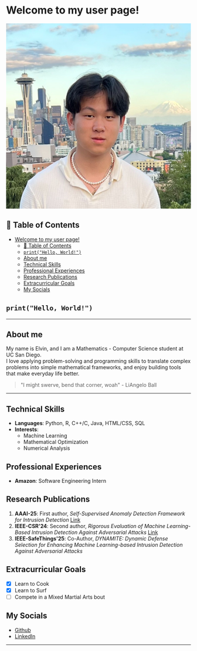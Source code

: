 # Welcome to my user page!  

![Profile Picture](images/bio-photo.jpg)  

## 📑 Table of Contents  
- [Welcome to my user page!](#welcome-to-my-user-page)
  - [📑 Table of Contents](#-table-of-contents)
  - [`print("Hello, World!")`](#printhello-world)
  - [About me](#about-me)
  - [Technical Skills](#technical-skills)
  - [Professional Experiences](#professional-experiences)
  - [Research Publications](#research-publications)
  - [Extracurricular Goals](#extracurricular-goals)
  - [My Socials](#my-socials)

## `print("Hello, World!")`  
---  

## About me  

My name is Elvin, and I am a Mathematics - Computer Science student at UC San Diego.  
I love applying problem-solving and programming skills to translate complex problems into simple mathematical frameworks, and enjoy building tools that make everyday life better.  

> "I might swerve, bend that corner, woah" - LiAngelo Ball  

---  

## Technical Skills  
- **Languages**: Python, R, C++/C, Java, HTML/CSS, SQL  
- **Interests**:  
  - Machine Learning  
  - Mathematical Optimization  
  - Numerical Analysis  

## Professional Experiences  
- **Amazon**: Software Engineering Intern  

## Research Publications  
1. **AAAI-25**: First author, *Self-Supervised Anomaly Detection Framework for Intrusion Detection* [Link](https://arxiv.org/abs/2502.07119)  
2. **IEEE-CSR'24**: Second author, *Rigorous Evaluation of Machine Learning-Based Intrusion Detection Against Adversarial Attacks* [Link](https://ieeexplore.ieee.org/document/10679443)  
3. **IEEE-SafeThings'25**: Co-Author, *DYNAMITE: Dynamic Defense Selection for Enhancing Machine Learning-based Intrusion Detection Against Adversarial Attacks*  

## Extracurricular Goals  
- [X] Learn to Cook 
- [x] Learn to Surf
- [ ] Compete in a Mixed Martial Arts bout

## My Socials  
- [Github](https://github.com/ElvinLit)  
- [LinkedIn](https://www.linkedin.com/in/li-elvin/)  

--- 